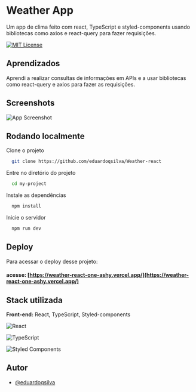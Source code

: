 
# Weather App

Um app de clima feito com react, TypeScript e styled-components usando bibliotecas como axios e react-query para fazer requisições.

[![MIT License](https://img.shields.io/badge/License-MIT-green.svg)](https://choosealicense.com/licenses/mit/)


## Aprendizados

Aprendi  a realizar consultas de informações em APIs e a usar bibliotecas como react-query e axios para fazer as requisições. 




## Screenshots

![App Screenshot](https://cdn.discordapp.com/attachments/1068986684215132230/1083138554500239411/image.png)






## Rodando localmente

Clone o projeto

```bash
  git clone https://github.com/eduardoqsilva/Weather-react
```

Entre no diretório do projeto

```bash
  cd my-project
```

Instale as dependências

```bash
  npm install
```

Inicie o servidor

```bash
  npm run dev
```


## Deploy

Para acessar o deploy desse projeto:

#### acesse: [https://weather-react-one-ashy.vercel.app/](https://weather-react-one-ashy.vercel.app/)



## Stack utilizada

**Front-end:** React, TypeScript, Styled-components 

![React](https://img.shields.io/badge/react-%2320232a.svg?style=for-the-badge&logo=react&logoColor=%2361DAFB)

![TypeScript](https://img.shields.io/badge/typescript-%23007ACC.svg?style=for-the-badge&logo=typescript&logoColor=white)

![Styled Components](https://img.shields.io/badge/styled--components-DB7093?style=for-the-badge&logo=styled-components&logoColor=white)

## Autor

- [@eduardoqsilva](https://www.github.com/eduardoqsilva)
